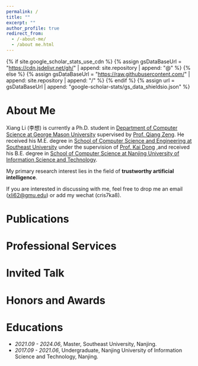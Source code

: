 ```yaml
---
permalink: /
title: ""
excerpt: ""
author_profile: true
redirect_from: 
  - /-about-me/
  - /about me.html
---
```


{% if site.google_scholar_stats_use_cdn %}
{% assign gsDataBaseUrl = "https://cdn.jsdelivr.net/gh/" | append: site.repository | append: "@" %}
{% else %}
{% assign gsDataBaseUrl = "https://raw.githubusercontent.com/" | append: site.repository | append: "/" %}
{% endif %}
{% assign url = gsDataBaseUrl | append: "google-scholar-stats/gs_data_shieldsio.json" %}

<span class='anchor' id='about-me'></span>

# About Me

Xiang Li (李想) is currently a Ph.D. student in [Department of Computer Science at George Mason University](https://cs.gmu.edu/)  supervised by [Prof. Qiang Zeng](https://cs.gmu.edu/~zeng/index.html). He received his M.E. degree in [School of Computer Science and Engineering at Southeast University](https://cse.seu.edu.cn/) under the supervision of [Prof. Kai Dong](https://cse.seu.edu.cn/2023/1024/c23024a469533/page.htm) ,and received his B.E. degree in [School of Computer Science at Nanjing University of Information Science and Technology](https://scs.nuist.edu.cn/main.htm).

My primary research interest lies in the field of **trustworthy artificial intelligence**.

If you are interested in discussing with me, feel free to drop me an email (xli62@gmu.edu) or add my wechat (cris7ka8).

# Publications

# Professional Services

# Invited Talk

# Honors and Awards

# Educations

- *2021.09 - 2024.06*, Master, Southeast University, Nanjing. 
- *2017.09 - 2021.06*, Undergraduate, Nanjing University of Information Science and Technology, Nanjing.
